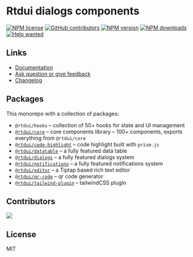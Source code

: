 # Rtdui dialogs components

[![NPM license](https://img.shields.io/npm/l/@rtdui/dialogs)](https://github.com/rtdui/rtdui/blob/main/LICENSE)
[![GitHub contributors](https://img.shields.io/github/contributors/rtdui/rtdui)](https://github.com/rtdui/rtdui/graphs/contributors)
[![NPM version](https://img.shields.io/npm/v/@rtdui/dialogs)](https://www.npmjs.com/package/@rtdui/dialogs)
[![NPM downloads](https://img.shields.io/npm/dm/@rtdui/dialogs)](https://www.npmjs.com/package/@rtdui/dialogs)
[![Help wanted](https://img.shields.io/github/labels/rtdui/rtdui/help%20wanted?label=Contribute)](https://github.com/rtdui/rtdui/labels/help%20wanted)

## Links

- [Documentation](https://rtdui.com/)
- [Ask question or give feedback](https://github.com/rtdui/rtdui/discussions)
- [Changelog](https://rtdui.com/changelog/previous-versions)

## Packages

This monorepo with a collection of packages:

- `@rtdui/hooks` – collection of 50+ hooks for state and UI management
- [`@rtdui/core`](https://rtdui.com/) – core components library – 100+ components, exports everything from `@rtdui/core`
- [`@rtdui/code-highlight`](https://rtdui.com/components/codehighlight) – code highlight built with `prism.js`
- [`@rtdui/datatable`](https://rtdui.com/components/datatable_about) – a fully featured data table
- [`@rtdui/dialogs`](https://rtdui.com/components/dialog) – a fully featured dialogs system
- [`@rtdui/notifications`](https://rtdui.com/components/notification) – a fully featured notifications system
- [`@rtdui/editor`](https://rtdui.com/components/editor) – a Tiptap based rich text editor
- [`@rtdui/qr-code`](https://rtdui.com/components/qrcode) – qr code generator
- [`@rtdui/tailwind-plugin`](https://rtdui.com/install) – tailwindCSS plugin

## Contributors

<a href="https://github.com/rtdui/rtdui/graphs/contributors">
  <img src="https://contrib.rocks/image?repo=rtdui/rtdui" />
</a>

## License

MIT
